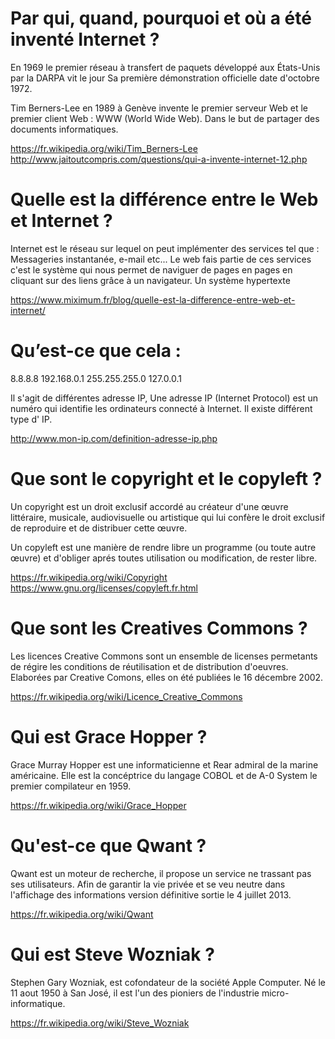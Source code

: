 # Par qui, quand, pourquoi et où a été inventé Internet ?

En 1969  le premier réseau à transfert de paquets développé aux États-Unis par la DARPA vit le jour  Sa première démonstration officielle date d'octobre 1972.

Tim Berners-Lee en 1989 à Genève invente le premier serveur Web et le premier client Web : WWW (World Wide Web). Dans le but de partager des documents informatiques.

https://fr.wikipedia.org/wiki/Tim_Berners-Lee
http://www.jaitoutcompris.com/questions/qui-a-invente-internet-12.php

# Quelle est la différence entre le Web et Internet ?

Internet est le réseau sur lequel on peut implémenter des services tel que :
Messageries instantanée, e-mail etc...
Le web fais partie de ces services c'est le système qui nous permet de naviguer de pages en pages en cliquant sur des liens grâce à un navigateur.
Un système hypertexte

https://www.miximum.fr/blog/quelle-est-la-difference-entre-web-et-internet/

# Qu’est-ce que cela :
8.8.8.8
192.168.0.1
255.255.255.0
127.0.0.1

Il s'agit de différentes adresse IP, Une adresse IP (Internet Protocol) est un numéro qui identifie les ordinateurs connecté à Internet.  Il existe différent type d' IP.

http://www.mon-ip.com/definition-adresse-ip.php

# Que sont le copyright et le copyleft ?

Un copyright est un droit exclusif accordé au créateur d'une œuvre littéraire, musicale, audiovisuelle ou artistique qui lui confère le droit exclusif de reproduire et de distribuer cette œuvre.

Un copyleft est une manière de rendre libre un programme (ou toute autre œuvre) et d'obliger aprés toutes
utilisation ou modification, de rester libre.

https://fr.wikipedia.org/wiki/Copyright
https://www.gnu.org/licenses/copyleft.fr.html

# Que sont les Creatives Commons ?

Les licences Creative Commons sont un ensemble de licenses permetants de régire les conditions de réutilisation et de distribution d'oeuvres. Elaborées par Creative Comons, elles on été publiées le 16 décembre 2002.

https://fr.wikipedia.org/wiki/Licence_Creative_Commons

# Qui est Grace Hopper ?

Grace Murray Hopper est une informaticienne et  Rear admiral de la marine américaine. Elle est la concéptrice du langage COBOL et de A-0 System le premier compilateur en 1959.

https://fr.wikipedia.org/wiki/Grace_Hopper

# Qu'est-ce que Qwant ?

Qwant est un moteur de recherche, il propose un service ne trassant pas ses utilisateurs. Afin de garantir
la vie privée et se veu neutre dans l'affichage des informations
version définitive sortie le 4 juillet 2013.

https://fr.wikipedia.org/wiki/Qwant

# Qui est Steve Wozniak ?

Stephen Gary Wozniak, est cofondateur de la société Apple Computer. Né le 11 aout 1950 à San José, il est l'un des pioniers de l'industrie micro-informatique.

https://fr.wikipedia.org/wiki/Steve_Wozniak

#